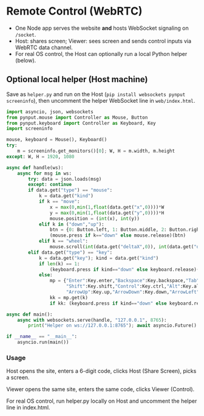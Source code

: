 # Remote Control (WebRTC)

- One Node app serves the website **and** hosts WebSocket signaling on `/socket`.
- Host: shares screen; Viewer: sees screen and sends control inputs via WebRTC data channel.
- For real OS control, the Host can optionally run a local Python helper (below).

## Optional local helper (Host machine)
Save as `helper.py` and run on the Host (`pip install websockets pynput screeninfo`), then uncomment the helper WebSocket line in `web/index.html`.

```python
import asyncio, json, websockets
from pynput.mouse import Controller as Mouse, Button
from pynput.keyboard import Controller as Keyboard, Key
import screeninfo

mouse, keyboard = Mouse(), Keyboard()
try:
    m = screeninfo.get_monitors()[0]; W, H = m.width, m.height
except: W, H = 1920, 1080

async def handle(ws):
    async for msg in ws:
        try: data = json.loads(msg)
        except: continue
        if data.get("type") == "mouse":
            k = data.get("kind")
            if k == "move":
                x = max(0,min(1,float(data.get("x",0))))*W
                y = max(0,min(1,float(data.get("y",0))))*H
                mouse.position = (int(x), int(y))
            elif k in ("down","up"):
                btn = {0: Button.left, 1: Button.middle, 2: Button.right}.get(data.get("button",0), Button.left)
                (mouse.press if k=="down" else mouse.release)(btn)
            elif k == "wheel":
                mouse.scroll(int(data.get("deltaX",0)), int(data.get("deltaY",0)))
        elif data.get("type") == "key":
            k = data.get("key"); kind = data.get("kind")
            if len(k) == 1:
                (keyboard.press if kind=="down" else keyboard.release)(k)
            else:
                mp = {"Enter":Key.enter,"Backspace":Key.backspace,"Tab":Key.tab,"Escape":Key.esc,
                      "Shift":Key.shift,"Control":Key.ctrl,"Alt":Key.alt,"Meta":Key.cmd,
                      "ArrowUp":Key.up,"ArrowDown":Key.down,"ArrowLeft":Key.left,"ArrowRight":Key.right}
                kk = mp.get(k)
                if kk: (keyboard.press if kind=="down" else keyboard.release)(kk)

async def main():
    async with websockets.serve(handle, "127.0.0.1", 8765):
        print("Helper on ws://127.0.0.1:8765"); await asyncio.Future()

if __name__ == "__main__":
    asyncio.run(main())
```

### Usage

Host opens the site, enters a 6-digit code, clicks Host (Share Screen), picks a screen.

Viewer opens the same site, enters the same code, clicks Viewer (Control).

For real OS control, run helper.py locally on Host and uncomment the helper line in index.html.
